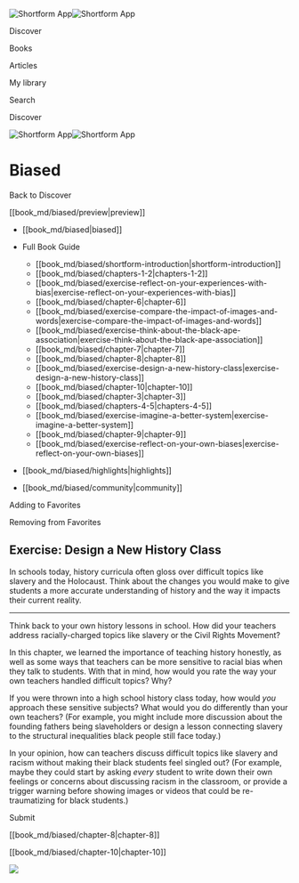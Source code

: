 ![Shortform App](/img/logo.36a2399e.svg)![Shortform App](/img/logo-dark.70c1b072.svg)

Discover

Books

Articles

My library

Search

Discover

![Shortform App](/img/logo.36a2399e.svg)![Shortform App](/img/logo-dark.70c1b072.svg)

# Biased

Back to Discover

[[book_md/biased/preview|preview]]

  * [[book_md/biased|biased]]
  * Full Book Guide

    * [[book_md/biased/shortform-introduction|shortform-introduction]]
    * [[book_md/biased/chapters-1-2|chapters-1-2]]
    * [[book_md/biased/exercise-reflect-on-your-experiences-with-bias|exercise-reflect-on-your-experiences-with-bias]]
    * [[book_md/biased/chapter-6|chapter-6]]
    * [[book_md/biased/exercise-compare-the-impact-of-images-and-words|exercise-compare-the-impact-of-images-and-words]]
    * [[book_md/biased/exercise-think-about-the-black-ape-association|exercise-think-about-the-black-ape-association]]
    * [[book_md/biased/chapter-7|chapter-7]]
    * [[book_md/biased/chapter-8|chapter-8]]
    * [[book_md/biased/exercise-design-a-new-history-class|exercise-design-a-new-history-class]]
    * [[book_md/biased/chapter-10|chapter-10]]
    * [[book_md/biased/chapter-3|chapter-3]]
    * [[book_md/biased/chapters-4-5|chapters-4-5]]
    * [[book_md/biased/exercise-imagine-a-better-system|exercise-imagine-a-better-system]]
    * [[book_md/biased/chapter-9|chapter-9]]
    * [[book_md/biased/exercise-reflect-on-your-own-biases|exercise-reflect-on-your-own-biases]]
  * [[book_md/biased/highlights|highlights]]
  * [[book_md/biased/community|community]]



Adding to Favorites 

Removing from Favorites 

## Exercise: Design a New History Class

In schools today, history curricula often gloss over difficult topics like slavery and the Holocaust. Think about the changes you would make to give students a more accurate understanding of history and the way it impacts their current reality.

* * *

Think back to your own history lessons in school. How did your teachers address racially-charged topics like slavery or the Civil Rights Movement?

In this chapter, we learned the importance of teaching history honestly, as well as some ways that teachers can be more sensitive to racial bias when they talk to students. With that in mind, how would you rate the way your own teachers handled difficult topics? Why?

If you were thrown into a high school history class today, how would _you_ approach these sensitive subjects? What would you do differently than your own teachers? (For example, you might include more discussion about the founding fathers being slaveholders or design a lesson connecting slavery to the structural inequalities black people still face today.)

In your opinion, how can teachers discuss difficult topics like slavery and racism without making their black students feel singled out? (For example, maybe they could start by asking _every_ student to write down their own feelings or concerns about discussing racism in the classroom, or provide a trigger warning before showing images or videos that could be re-traumatizing for black students.)

Submit 

[[book_md/biased/chapter-8|chapter-8]]

[[book_md/biased/chapter-10|chapter-10]]

![](https://bat.bing.com/action/0?ti=56018282&Ver=2&mid=6425a54e-8f90-4d69-ac61-f0a0b3a3d489&sid=201ffde0635411ee902411d77b750559&vid=20202bf0635411ee9ac03f2e618b0b9f&vids=0&msclkid=N&pi=0&lg=en-US&sw=800&sh=600&sc=24&nwd=1&tl=Shortform%20%7C%20Biased&p=https%3A%2F%2Fwww.shortform.com%2Fapp%2Fbook%2Fbiased%2Fexercise-design-a-new-history-class&r=&lt=430&evt=pageLoad&sv=1&rn=227709)
